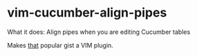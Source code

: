 vim-cucumber-align-pipes
========================

What it does: Align pipes when you are editing Cucumber tables

Makes [that](https://gist.github.com/287147) popular gist a VIM plugin.
